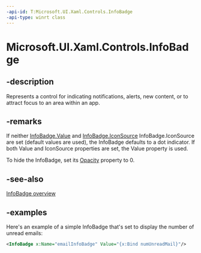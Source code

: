 ```yaml
---
-api-id: T:Microsoft.UI.Xaml.Controls.InfoBadge
-api-type: winrt class
---
```


# Microsoft.UI.Xaml.Controls.InfoBadge

<!--
public class InfoBadge : Windows.UI.Xaml.Controls.Control
-->

## -description

Represents a control for indicating notifications, alerts, new content, or to attract focus to an area within an app.

## -remarks

If neither [InfoBadge.Value](infobadge_value.md) and [InfoBadge.IconSource](infobadge_iconsource.md) InfoBadge.IconSource are set (default values are used), the InfoBadge defaults to a dot indicator. If both Value and IconSource properties are set, the Value property is used.

To hide the InfoBadge, set its [Opacity](../microsoft.ui.xaml/uielement_opacity.md) property to 0.

## -see-also

[InfoBadge overview](/windows/apps/design/controls/info-badge)

## -examples

Here's an example of a simple InfoBadge that's set to display the number of unread emails:

```xml
<InfoBadge x:Name="emailInfoBadge" Value="{x:Bind numUnreadMail}"/>
```
